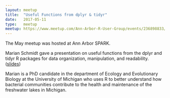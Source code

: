 ```yaml
---
layout: meetup
title:  "Useful Functions from dplyr & tidyr"
date:   2017-05-11
type:   meetup
meetup: https://www.meetup.com/Ann-Arbor-R-User-Group/events/236898833/
---
```


The May meetup was hosted at Ann Arbor SPARK.

Marian Schmidt gave a presentation on useful functions from the dplyr and tidyr R packages for data organization, manipulation, and readability. ([slides](https://cdn.rawgit.com/AnnArborRUserGroup/Presentations/d19b4faeb64dfe8a7b76ff8056e3981b41215431/2017-05/tidyR_dplyR/2017_05_11_tidy_dplyr_pres.html))

Marian is a PhD candidate in the department of Ecology and Evolutionary Biology at the University of Michigan who uses R to better understand how bacterial communities contribute to the health and maintenance of the freshwater lakes in Michigan.
